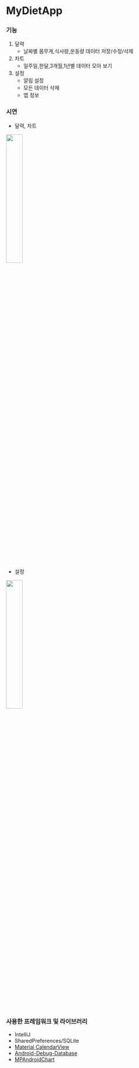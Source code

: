 
# MyDietApp

### 기능

1. 달력
	* 날짜별 몸무게,식사량,운동량 데이터 저장/수정/삭제
2. 차트
	* 일주일,한달,3개월,1년별 데이터 모아 보기
3. 설정
	*	알림 설정
	*	모든 데이터 삭제
	*	앱 정보
	
### 시연

* 달력, 차트
<img width="30%" src="https://github.com/bom04/MyDietApp/blob/master/design/test_gif1.gif?raw=true"/>



* 설정
<img width="30%" src="https://github.com/bom04/MyDietApp/blob/master/design/test_gif2.gif?raw=true"/>

### 사용한 프레임워크 및 라이브러리

* IntelliJ
* SharedPreferences/SQLite
* [Material CalendarView](https://github.com/prolificinteractive/material-calendarview)
* [Android-Debug-Database](https://github.com/amitshekhariitbhu/Android-Debug-Database)
* [MPAndroidChart](https://github.com/PhilJay/MPAndroidChart)